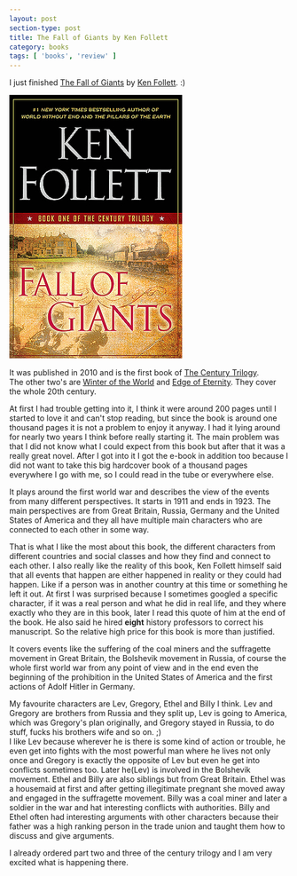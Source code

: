 ```yaml
---
layout: post
section-type: post
title: The Fall of Giants by Ken Follett
category: books
tags: [ 'books', 'review' ]
---
```


I just finished
[The Fall of Giants](https://www.goodreads.com/book/show/7315573-fall-of-giants) by 
[Ken Follett](https://www.goodreads.com/author/show/3447.Ken_Follett). :)

[![The Fall of Giants by Ken Follett](/img/books/the-fall-of-giants.jpg)](https://www.goodreads.com/book/show/7315573-fall-of-giants)

It was published in 2010 and is the first book of [The Century Trilogy](https://www.goodreads.com/series/87392-the-century-trilogy).   
The other two's are [Winter of the World](https://www.goodreads.com/book/show/12959233-winter-of-the-world) 
and [Edge of Eternity](https://www.goodreads.com/book/show/23190986-edge-of-eternity). They cover the whole 20th century.

At first I had trouble getting into it, I think it were around 200 pages until I started to love it and can't stop reading, but since the book is around one thousand pages it is not a problem to enjoy it anyway. 
I had it lying around for nearly two years I think before really starting it.
The main problem was that I did not know what I could expect from this book but after that it was a really great novel.
After I got into it I got the e-book in addition too because I did not want to take this big hardcover book of a thousand pages everywhere I go with me, so I could read in the tube or everywhere else.

It plays around the first world war and describes the view of the events from many different perspectives.
It starts in 1911 and ends in 1923.
The main perspectives are from Great Britain, Russia, Germany and the United States of America and they all have multiple main characters who are connected to each other in some way.

That is what I like the most about this book, the different characters from different countries and social classes and how they find and connect to each other.
I also really like the reality of this book, Ken Follett himself said that all events that happen are either happened in reality or they could had happen. Like if a person was in another country at this time or something he left it out. At first I was surprised because I sometimes googled a specific character, if it was a real person and what he did in real life, and they where exactly who they are in this book, later I read this quote of him at the end of the book. He also said he hired __eight__ history professors to correct his manuscript. So the relative high price for this book is more than justified.

It covers events like the suffering of the coal miners and the suffragette movement in Great Britain, the Bolshevik movement in Russia, of course the whole first world war from any point of view and in the end even the beginning of the prohibition in the United States of America and the first actions of Adolf Hitler in Germany.

My favourite characters are Lev, Gregory, Ethel and Billy I think.
Lev and Gregory are brothers from Russia and they split up, Lev is going to America, which was Gregory's plan originally, and Gregory stayed in Russia, to do stuff, fucks his brothers wife and so on. ;)   
I like Lev because wherever he is there is some kind of action or trouble, he even get into fights with the most powerful man where he lives not only once and Gregory is exactly the opposite of Lev but even he get into conflicts sometimes too. Later he(Lev) is involved in the Bolshevik movement.
Ethel and Billy are also siblings but from Great Britain. Ethel was a housemaid at first and after getting illegitimate pregnant she moved away and engaged in the suffragette movement. Billy was a coal miner and later a soldier in the war and hat interesting conflicts with authorities. Billy and Ethel often had interesting arguments with other characters because their father was a high ranking person in the trade union and taught them how to discuss and give arguments.

I already ordered part two and three of the century trilogy and I am very excited what is happening there.
